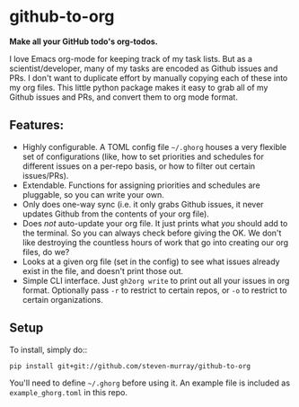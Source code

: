 # github-to-org

**Make all your GitHub todo's org-todos.**

I love Emacs org-mode for keeping track of my task lists.
But as a scientist/developer, many of my tasks are encoded as Github issues and PRs. I
don't want to duplicate effort by manually copying each of these into my org files.
This little python package makes it easy to grab all of my Github issues and PRs, and
convert them to org mode format.

## Features:

* Highly configurable. A TOML config file ``~/.ghorg`` houses a very flexible set of
  configurations (like, how to set priorities and schedules for different issues on a
  per-repo basis, or how to filter out certain issues/PRs).
* Extendable. Functions for assigning priorities and schedules are pluggable, so you
  can write your own.
* Only does one-way sync (i.e. it only grabs Github issues, it never updates Github
  from the contents of your org file).
* Does *not* auto-update your org file. It just prints what *you* should add to the
  terminal. So you can always check before giving the OK. We don't like destroying the
  countless hours of work that go into creating our org files, do we?
* Looks at a given org file (set in the config) to see what issues already exist in the
  file, and doesn't print those out.
* Simple CLI interface. Just ``gh2org write`` to print out all your issues in org format.
  Optionally pass ``-r`` to restrict to certain repos, or ``-o`` to restrict to certain
  organizations.


## Setup

To install, simply do::

    pip install git+git://github.com/steven-murray/github-to-org

You'll need to define ``~/.ghorg`` before using it. An example file is included as
``example_ghorg.toml`` in this repo.
